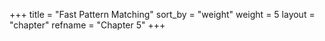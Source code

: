 +++
title = "Fast Pattern Matching"
sort_by = "weight"
weight = 5
layout = "chapter"
refname = "Chapter 5"
+++